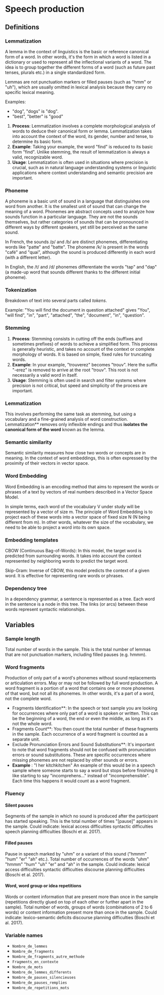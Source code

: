 # Speech production

## Definitions

### Lemmatization

A lemma in the context of linguistics is the basic or reference canonical form of a word. In other words, it's the form in which a word is listed in a dictionary or used to represent all the inflectional variants of a word. The idea is to group together the different forms of a word (such as future past tenses, plurals etc.) in a single standardized form.

Lemmas are not punctuation markers or filled pauses (such as "hmm" or "uh"), which are usually omitted in lexical analysis because they carry no specific lexical meaning.

Examples:

- "dog", "dogs" is "dog".
- "best", "better" is "good"

1. **Process**: Lemmatization involves a complete morphological analysis of words to deduce their canonical form or lemma. Lemmatization takes into account the context of the word, its gender, number and tense, to determine its basic form.
2. **Example**: Taking your example, the word "find" is reduced to its basic form "find". Unlike stemming, the result of lemmatization is always a valid, recognizable word.
3. **Usage**: Lemmatization is often used in situations where precision is crucial, such as in natural language understanding systems or linguistic applications where context understanding and semantic precision are important.

### Phoneme

A phoneme is a basic unit of sound in a language that distinguishes one word from another. It is the smallest unit of sound that can change the meaning of a word. Phonemes are abstract concepts used to analyze how sounds function in a particular language. They are not the sounds themselves, but rather categories of sounds that can be pronounced in different ways by different speakers, yet still be perceived as the same sound.

In French, the sounds /p/ and /b/ are distinct phonemes, differentiating words like "patte" and "batte". The phoneme /k/ is present in the words "café" and "quai", although the sound is produced differently in each word (with a different letter).

In English, the /t/ and /d/ phonemes differentiate the words "tap" and "dap" (a made-up word that sounds different thanks to the different initial phoneme).

### Tokenization

Breakdown of text into several parts called *tokens*.

Example: "You will find the document in question attached" gives "You", "will find", "in", "part", "attached", "the", "document", "in", "question".

### Stemming

1. **Process**: Stemming consists in cutting off the ends (suffixes and sometimes prefixes) of words to achieve a simplified form. This process is generally heuristic, and takes no account of the context or complete morphology of words. It is based on simple, fixed rules for truncating words.
2. **Example**: In your example, "trouverez" becomes "trouv". Here the suffix "-erez" is removed to arrive at the root "trouv". This root is not necessarily a valid word in itself.
3. **Usage**: Stemming is often used in search and filter systems where precision is not critical, but speed and simplicity of the process are important.

### Lemmatization

This involves performing the same task as stemming, but using a vocabulary and a fine-grained analysis of word construction. Lemmatization** removes only inflexible endings and thus **isolates the canonical form of the word** known as the lemma.

### Semantic similarity

Semantic similarity measures how close two words or concepts are in meaning. In the context of word embeddings, this is often expressed by the proximity of their vectors in vector space.

### Word Embedding

Word Embedding is an encoding method that aims to represent the words or phrases of a text by vectors of real numbers described in a Vector Space Model.

In simple terms, each word of the vocabulary V under study will be represented by a vector of size m. The principle of Word Embedding is to project each of these words into a vector space of fixed size N (N being different from m). In other words, whatever the size of the vocabulary, we need to be able to project a word into its own space.

### Embedding templates

CBOW (Continuous Bag-of-Words): In this model, the target word is predicted from surrounding words. It takes into account the context represented by neighboring words to predict the target word.

Skip-Gram: Inverse of CBOW, this model predicts the context of a given word. It is effective for representing rare words or phrases.

### Dependency tree

In a dependency grammar, a sentence is represented as a tree. Each word in the sentence is a node in this tree. The links (or arcs) between these words represent syntactic relationships.

## Variables

### Sample length

Total number of words in the sample. This is the total number of lemmas that are not punctuation markers, including filled pauses (e.g. hmmm).

### Word fragments

Production of only part of a word's phonemes without sound replacements or articulation errors. May or may not be followed by full word production. A word fragment is a portion of a word that contains one or more phonemes of that word, but not all its phonemes. In other words, it's a part of a word, not the complete word.

- Fragments Identification**: In the speech or text sample you are looking for occurrences where only part of a word is spoken or written. This can be the beginning of a word, the end or even the middle, as long as it's not the whole word.
- Fragments Count**: You then count the total number of these fragments in the sample. Each occurrence of a word fragment is counted as a separate unit.
- Exclude Pronunciation Errors and Sound Substitutions**: It's important to note that word fragments should not be confused with pronunciation errors or sound substitutions. These are specific occurrences where missing phonemes are not replaced by other sounds or errors.
- **Example** : "I her kitchkitchen" An example of this would be in a speech sample where someone starts to say a word but stops before finishing it like starting to say "incomprehens..." instead of "incomprehensible". Each time this happens it would count as a word fragment.

### Fluency

#### Silent pauses

Segments of the sample in which no sound is produced after the participant has started speaking. This is the total number of times "[pause]" appears in the sample. Could indicate: lexical access difficulties syntactic difficulties speech planning difficulties (Boschi et al. 2017).

#### Filled pauses

Pause in speech marked by "uhm" or a variant of this sound ("hmmm" "hum" "er" "ah" etc.). Total number of occurrences of the words "uhm" "hmmm" "hum" "uh" "er" and "ah" in the sample. Could indicate: lexical access difficulties syntactic difficulties discourse planning difficulties (Boschi et al. 2017).

#### Word, word group or idea repetitions

Words or content information that are present more than once in the sample (repetitions directly glued on top of each other or further apart in the sample). Total number of words, groups of words (combinations of 2 to 6 words) or content information present more than once in the sample. Could indicate: lexico-semantic deficits discourse planning difficulties (Boschi et al. 2017).

### Variable names

- `Nombre_de_lemmes`
- `Nombre_de_fragments`
- `Nombre_de_fragments_autre_methode`
- `Fragments_en_contexte`
- `Nombre_de_mots`
- `Nombre_de_lemmes_differents`
- `Nombre_de_pauses_silencieuses`
- `Nombre_de_pauses_remplies`
- `Nombre_de_repetitions_mots`